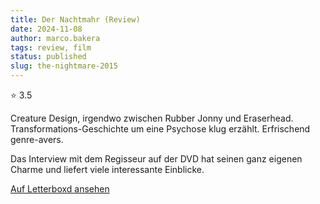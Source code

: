 ```yaml
---
title: Der Nachtmahr (Review)
date: 2024-11-08
author: marco.bakera
tags: review, film
status: published
slug: the-nightmare-2015
---
```


⭐ 3.5

Creature Design, irgendwo zwischen Rubber Jonny und Eraserhead. Transformations-Geschichte um eine Psychose klug erzählt. Erfrischend genre-avers.

Das Interview mit dem Regisseur auf der DVD hat seinen ganz eigenen Charme und liefert viele interessante Einblicke.

[Auf Letterboxd ansehen](https://boxd.it/7KFgfD)

